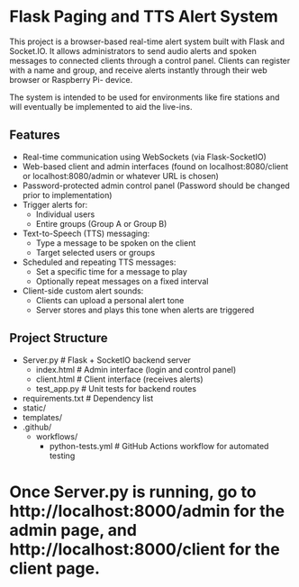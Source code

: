 # Flask Paging and TTS Alert System

This project is a browser-based real-time alert system built with Flask and Socket.IO. It allows administrators to send audio alerts and spoken messages to connected clients through a control panel. Clients can register with a name and group, and receive alerts instantly through their web browser or Raspberry Pi- device.

The system is intended to be used for environments like fire stations and will eventually be implemented to aid the live-ins.

## Features

- Real-time communication using WebSockets (via Flask-SocketIO)
- Web-based client and admin interfaces (found on localhost:8080/client or localhost:8080/admin or whatever URL is chosen)
- Password-protected admin control panel (Password should be changed prior to implementation)
- Trigger alerts for:
  - Individual users
  - Entire groups (Group A or Group B)
- Text-to-Speech (TTS) messaging:
  - Type a message to be spoken on the client
  - Target selected users or groups
- Scheduled and repeating TTS messages:
  - Set a specific time for a message to play
  - Optionally repeat messages on a fixed interval
- Client-side custom alert sounds:
  - Clients can upload a personal alert tone
  - Server stores and plays this tone when alerts are triggered

## Project Structure

- Server.py                  #   Flask + SocketIO backend server
  - index.html                 #   Admin interface (login and control panel)
  - client.html                #   Client interface (receives alerts)
  - test_app.py                #   Unit tests for backend routes
- requirements.txt           #   Dependency list
- static/
- templates/                
- .github/
  - workflows/
    - python-tests.yml   #   GitHub Actions workflow for automated testing


# Once Server.py is running, go to http://localhost:8000/admin for the admin page, and http://localhost:8000/client for the client page.

